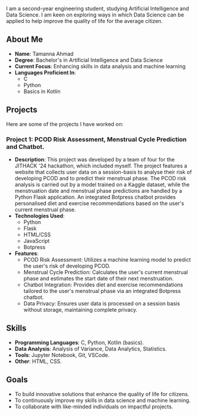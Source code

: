I am a second-year engineering student, studying Artificial Intelligence and Data Science. I am keen on exploring ways in which Data Science can be applied to help improve the quality of life for the average citizen.

## About Me

- **Name**: Tamanna Ahmad
- **Degree**: Bachelor's in Artificial Intelligence and Data Science
- **Current Focus**: Enhancing skills in data analysis and machine learning
- **Languages Proficient In**:
  - C
  - Python
  - Basics in Kotlin

## Projects

Here are some of the projects I have worked on:

### Project 1: PCOD Risk Assessment, Menstrual Cycle Prediction and Chatbot.
- **Description**: This project was developed by a team of four for the JITHACK '24 hackathon, which included myself. The project features a website that collects user data on a session-basis to analyse their risk of developing PCOD and to predict their menstrual phase. The PCOD risk analysis is carried out by a model trained on a Kaggle dataset, while the menstruation date and menstrual phase predictions are handled by a Python Flask application. An integrated Botpress chatbot provides personalised diet and exercise recommendations based on the user's current menstrual phase.
- **Technologies Used**:
  - Python 
  - Flask
  - HTML/CSS
  - JavaScript 
  - Botpress
- **Features**:
  - PCOD Risk Assessment: Utilizes a machine learning model to predict the user's risk of developing PCOD.
  - Menstrual Cycle Prediction: Calculates the user's current menstrual phase and estimates the start date of their next menstruation.
  - Chatbot Integration: Provides diet and exercise recommendations tailored to the user's menstrual phase via an integrated Botpress chatbot.
  - Data Privacy: Ensures user data is processed on a session basis without storage, maintaining complete privacy.

## Skills

- **Programming Languages**: C, Python, Kotlin (basics).
- **Data Analysis**: Analysis of Variance, Data Analytics, Statistics. 
- **Tools**: Jupyter Notebook, Git, VSCode.
- **Other**: HTML, CSS.

## Goals

- To build innovative solutions that enhance the quality of life for citizens.
- To continuously improve my skills in data science and machine learning.
- To collaborate with like-minded individuals on impactful projects.
